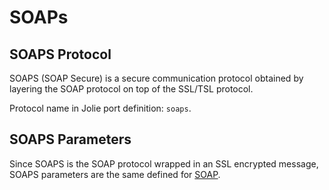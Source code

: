 # SOAPs

## SOAPS Protocol

SOAPS \(SOAP Secure\) is a secure communication protocol obtained by layering the SOAP protocol on top of the SSL/TSL protocol.

Protocol name in Jolie port definition: `soaps`.

## SOAPS Parameters

Since SOAPS is the SOAP protocol wrapped in an SSL encrypted message, SOAPS parameters are the same defined for [SOAP](https://jolielang.gitbook.io/docs/protocols/ssl).



